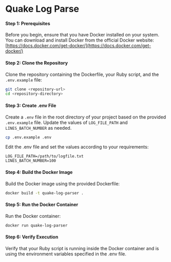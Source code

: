 # Quake Log Parse

#### Step 1: Prerequisites

Before you begin, ensure that you have Docker installed on your system. You can download and install Docker from the official Docker website: [https://docs.docker.com/get-docker/](https://docs.docker.com/get-docker/)

#### Step 2: Clone the Repository

Clone the repository containing the Dockerfile, your Ruby script, and the `.env.example` file:

```bash
git clone <repository-url>
cd <repository-directory>
```

#### Step 3: Create .env File

Create a `.env` file in the root directory of your project based on the provided `.env.example` file. Update the values of `LOG_FILE_PATH` and `LINES_BATCH_NUMBER` as needed.

```bash
cp .env.example .env
```

Edit the .env file and set the values according to your requirements:

```env
LOG_FILE_PATH=/path/to/logfile.txt
LINES_BATCH_NUMBER=100
```

#### Step 4: Build the Docker Image

Build the Docker image using the provided Dockerfile:

```bash
docker build -t quake-log-parser .
```

#### Step 5: Run the Docker Container

Run the Docker container:

```bash
docker run quake-log-parser
```

#### Step 6: Verify Execution

Verify that your Ruby script is running inside the Docker container and is using the environment variables specified in the .env file.